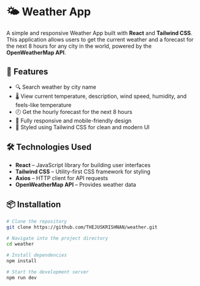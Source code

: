 
# 🌤️ Weather App

A simple and responsive Weather App built with **React** and **Tailwind CSS**. This application allows users to get the current weather and a forecast for the next 8 hours for any city in the world, powered by the **OpenWeatherMap API**.

## 🚀 Features

- 🔍 Search weather by city name
- 🌡️ View current temperature, description, wind speed, humidity, and feels-like temperature
- 🕗 Get the hourly forecast for the next 8 hours
- 📱 Fully responsive and mobile-friendly design
- 💅 Styled using Tailwind CSS for clean and modern UI

## 🛠️ Technologies Used

- **React** – JavaScript library for building user interfaces
- **Tailwind CSS** – Utility-first CSS framework for styling
- **Axios** – HTTP client for API requests
- **OpenWeatherMap API** – Provides weather data

## 📦 Installation

```bash
# Clone the repository
git clone https://github.com/THEJUSKRISHNAN/weather.git

# Navigate into the project directory
cd weather

# Install dependencies
npm install

# Start the development server
npm run dev

